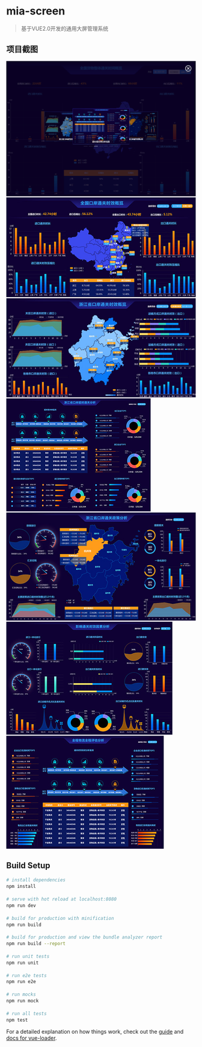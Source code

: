 # mia-screen

> 基于VUE2.0开发的通用大屏管理系统

## 项目截图
![Image](https://github.com/visionsj/visual-screen/blob/master/docs/screens/s7.jpg)
![Image](https://github.com/visionsj/visual-screen/blob/master/docs/screens/s1.jpg)
![Image](https://github.com/visionsj/visual-screen/blob/master/docs/screens/s2.jpg)
![Image](https://github.com/visionsj/visual-screen/blob/master/docs/screens/s3.jpg)
![Image](https://github.com/visionsj/visual-screen/blob/master/docs/screens/s4.jpg)
![Image](https://github.com/visionsj/visual-screen/blob/master/docs/screens/s5.jpg)
![Image](https://github.com/visionsj/visual-screen/blob/master/docs/screens/s6.jpg)

## Build Setup

``` bash
# install dependencies
npm install

# serve with hot reload at localhost:8080
npm run dev

# build for production with minification
npm run build

# build for production and view the bundle analyzer report
npm run build --report

# run unit tests
npm run unit

# run e2e tests
npm run e2e

# run mocks
npm run mock

# run all tests
npm test
```



For a detailed explanation on how things work, check out the [guide](http://vuejs-templates.github.io/webpack/) and [docs for vue-loader](http://vuejs.github.io/vue-loader).

